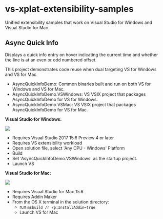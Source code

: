 # vs-xplat-extensibility-samples
Unified extensibility samples that work on Visual Studio for Windows and Visual Studio for Mac

## Async Quick Info

Displays a quick info entry on hover indicating the current time and whether the line
is at an even or odd numbered offset.

This project demonstrates code reuse when dual targeting VS for Windows and VS for Mac.

- AsyncQuickInfoDemo: Common binaries built and run on both VS for Windows and VS for Mac.
- AsyncQuickInfoDemo.VSWindows: VS VSIX project that packages AsyncQuickInfoDemo for VS for Windows.
- AsyncQuickInfoDemo.VSMac: VS VSIX project that packages AsyncQuickInfoDemo for VS for Mac.

**Visual Studio for Windows:**

![](Images/QuickInfo.Windows.png)

- Requires Visual Studio 2017 15.6 Preview 4 or later
- Requires VS extensibility workload
- Open solution file, select 'Any CPU - Windows' Platform
- Build
- Set 'AsyncQuickInfoDemo.VSWindows' as the startup project.
- Launch VS

**Visual Studio for Mac:**

![](Images/QuickInfo.Mac.png)

- Requires Visual Studio for Mac 15.6
- Requires Addin Maker
- From the OS X terminal in the solution directory:
  - run `msbuild /r /p:InstallAddin=true`
  - Launch VS for Mac
